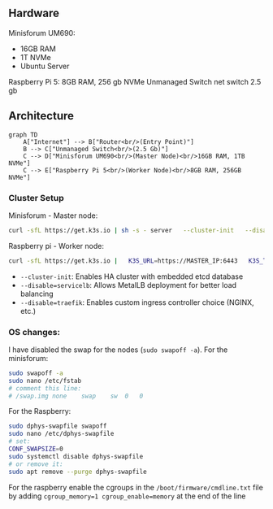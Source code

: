 

## Hardware

Minisforum UM690: 
- 16GB RAM
- 1T NVMe
- Ubuntu Server

Raspberry Pi 5: 8GB RAM, 256 gb NVMe 
Unmanaged Switch net switch 2.5 gb

## Architecture

```mermaid
graph TD
    A["Internet"] --> B["Router<br/>(Entry Point)"]
    B --> C["Unmanaged Switch<br/>(2.5 Gb)"]
    C --> D["Minisforum UM690<br/>(Master Node)<br/>16GB RAM, 1TB NVMe"]
    C --> E["Raspberry Pi 5<br/>(Worker Node)<br/>8GB RAM, 256GB NVMe"]
```


### Cluster Setup

Minisforum -  Master node:
```bash
curl -sfL https://get.k3s.io | sh -s - server   --cluster-init   --disable=servicelb   --disable=traefik
```

Raspberry pi - Worker node:
```bash
curl -sfL https://get.k3s.io |   K3S_URL=https://MASTER_IP:6443   K3S_TOKEN=MY_COOL_TOKEN   sh -
```

- `--cluster-init`: Enables HA cluster with embedded etcd database
- `--disable=servicelb`: Allows MetalLB deployment for better load balancing
- `--disable=traefik`: Enables custom ingress controller choice (NGINX, etc.)

### OS changes:

I have disabled the swap for the nodes (`sudo swapoff -a`). For the minisforum:
```bash
sudo swapoff -a
sudo nano /etc/fstab
# comment this line:
# /swap.img	none	swap	sw	0	0
```

For the Raspberry:
```bash
sudo dphys-swapfile swapoff
sudo nano /etc/dphys-swapfile
# set:
CONF_SWAPSIZE=0
sudo systemctl disable dphys-swapfile
# or remove it:
sudo apt remove --purge dphys-swapfile

```

For the raspberry enable the cgroups in the `/boot/firmware/cmdline.txt` file by adding `cgroup_memory=1 cgroup_enable=memory` at the end of the line
